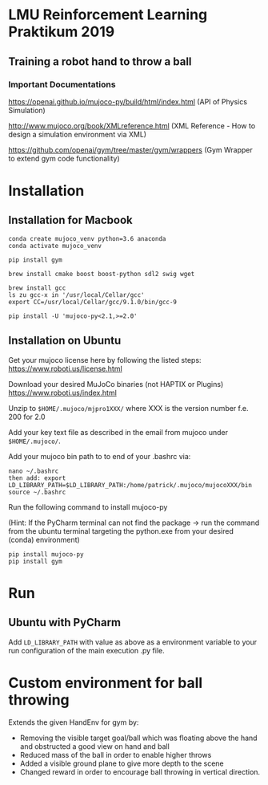 # LMU Reinforcement Learning Praktikum 2019
## Training a robot hand to throw a ball

### Important Documentations

https://openai.github.io/mujoco-py/build/html/index.html (API of Physics Simulation)

http://www.mujoco.org/book/XMLreference.html (XML Reference - How to design a simulation environment via XML)

https://github.com/openai/gym/tree/master/gym/wrappers (Gym Wrapper to extend gym code functionality)

# Installation

## Installation for Macbook
```
conda create mujoco_venv python=3.6 anaconda
conda activate mujoco_venv

pip install gym

brew install cmake boost boost-python sdl2 swig wget

brew install gcc
ls zu gcc-x in '/usr/local/Cellar/gcc'
export CC=/usr/local/Cellar/gcc/9.1.0/bin/gcc-9

pip install -U 'mujoco-py<2.1,>=2.0'
````
## Installation on Ubuntu
Get your mujoco license here by following the listed steps: https://www.roboti.us/license.html

Download your desired MuJoCo binaries (not HAPTIX or Plugins) https://www.roboti.us/index.html

Unzip to ``$HOME/.mujoco/mjpro1XXX/`` where XXX is the version number f.e. 200 for 2.0

Add your key text file as described in the email from mujoco under ``$HOME/.mujoco/``.

Add your mujoco bin path to to end of your .bashrc via:
```
nano ~/.bashrc
then add: export LD_LIBRARY_PATH=$LD_LIBRARY_PATH:/home/patrick/.mujoco/mujocoXXX/bin
source ~/.bashrc
````

Run the following command to install mujoco-py

(Hint: If the PyCharm terminal can not find the package -> run the command from the ubuntu terminal targeting the python.exe from your desired (conda) environment)

```
pip install mujoco-py
pip install gym
````

# Run

## Ubuntu with PyCharm
Add ``LD_LIBRARY_PATH`` with value as above as a environment variable to your run configuration of the main execution .py file.

# Custom environment for ball throwing

Extends the given HandEnv for gym by:

- Removing the visible target goal/ball which was floating above the hand and obstructed a good view on hand and ball
- Reduced mass of the ball in order to enable higher throws
- Added a visible ground plane to give more depth to the scene
- Changed reward in order to encourage ball throwing in vertical direction.
